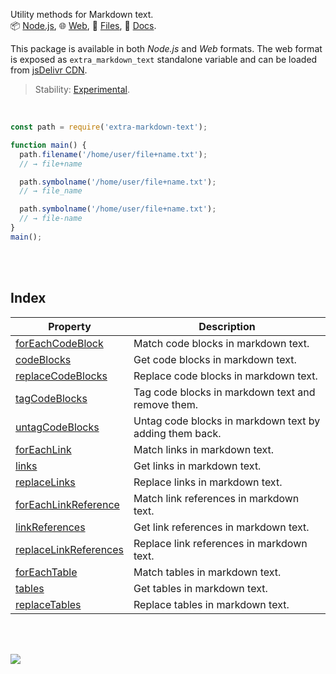 Utility methods for Markdown text.<br>
📦 [Node.js](https://www.npmjs.com/package/extra-markdown-text),
🌐 [Web](https://www.npmjs.com/package/extra-markdown-text.web),
📜 [Files](https://unpkg.com/extra-markdown-text/),
📰 [Docs](https://nodef.github.io/extra-markdown-text/).

This package is available in both *Node.js* and *Web* formats. The web format
is exposed as `extra_markdown_text` standalone variable and can be loaded from
[jsDelivr CDN].

> Stability: [Experimental](https://www.youtube.com/watch?v=L1j93RnIxEo).

[jsDelivr CDN]: https://cdn.jsdelivr.net/npm/extra-markdown-text.web/index.js

<br>

```javascript
const path = require('extra-markdown-text');

function main() {
  path.filename('/home/user/file+name.txt');
  // → file+name

  path.symbolname('/home/user/file+name.txt');
  // → file_name

  path.symbolname('/home/user/file+name.txt');
  // → file-name
}
main();
```

<br>
<br>


## Index

| Property | Description |
|  ----  |  ----  |
| [forEachCodeBlock] | Match code blocks in markdown text. |
| [codeBlocks] | Get code blocks in markdown text. |
| [replaceCodeBlocks] | Replace code blocks in markdown text. |
| [tagCodeBlocks] | Tag code blocks in markdown text and remove them. |
| [untagCodeBlocks] | Untag code blocks in markdown text by adding them back. |
| [forEachLink] | Match links in markdown text. |
| [links] | Get links in markdown text. |
| [replaceLinks] | Replace links in markdown text. |
| [forEachLinkReference] | Match link references in markdown text. |
| [linkReferences] | Get link references in markdown text. |
| [replaceLinkReferences] | Replace link references in markdown text. |
| [forEachTable] | Match tables in markdown text. |
| [tables] | Get tables in markdown text. |
| [replaceTables] | Replace tables in markdown text. |

<br>
<br>

[![](https://img.youtube.com/vi/bJirgZjBqNg/maxresdefault.jpg)](https://www.youtube.com/watch?v=bJirgZjBqNg)

[forEachCodeBlock]: https://nodef.github.io/extra-markdown-text/modules.html#forEachCodeBlock
[codeBlocks]: https://nodef.github.io/extra-markdown-text/modules.html#codeBlocks
[replaceCodeBlocks]: https://nodef.github.io/extra-markdown-text/modules.html#replaceCodeBlocks
[tagCodeBlocks]: https://nodef.github.io/extra-markdown-text/modules.html#tagCodeBlocks
[untagCodeBlocks]: https://nodef.github.io/extra-markdown-text/modules.html#untagCodeBlocks
[forEachLink]: https://nodef.github.io/extra-markdown-text/modules.html#forEachLink
[links]: https://nodef.github.io/extra-markdown-text/modules.html#links
[replaceLinks]: https://nodef.github.io/extra-markdown-text/modules.html#replaceLinks
[forEachLinkReference]: https://nodef.github.io/extra-markdown-text/modules.html#forEachLinkReference
[linkReferences]: https://nodef.github.io/extra-markdown-text/modules.html#linkReferences
[replaceLinkReferences]: https://nodef.github.io/extra-markdown-text/modules.html#replaceLinkReferences
[forEachTable]: https://nodef.github.io/extra-markdown-text/modules.html#forEachTable
[tables]: https://nodef.github.io/extra-markdown-text/modules.html#tables
[replaceTables]: https://nodef.github.io/extra-markdown-text/modules.html#replaceTables
